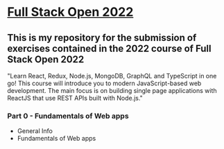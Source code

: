 # [Full Stack Open 2022](https://fullstackopen.com/en/)

## This is my repository for the submission of exercises contained in the 2022 course of Full Stack Open 2022

"Learn React, Redux, Node.js, MongoDB, GraphQL and TypeScript in one go! This course will introduce you to modern JavaScript-based web development. The main focus is on building single page applications with ReactJS that use REST APIs built with Node.js."

### Part 0 - Fundamentals of Web apps
* General Info
* Fundamentals of Web apps
